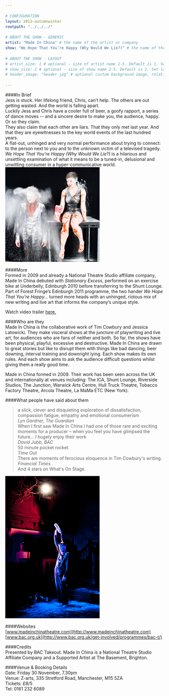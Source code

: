 ```yaml
---

# CONFIGURATION
layout: 2012-autumnwinter
rootpath: "../../../"

# ABOUT THE SHOW - GENERIC
artist: "Made In China" # the name of the artist or company
show: "We Hope That You’re Happy (Why Would We Lie?)" # the name of the show

# ABOUT THE SHOW - LAYOUT
# artist_size: 1 # optional - size of artist name 1-5. Default is 1. Set longer names to lower values
# show_size: 2 # optional - size of show name 2-5. Default is 2. Set longer names to lower values
# header_image: "header.jpg" # optional custom background image, relative to current page

---
```


####In Brief    
Jess is stuck. Her lifelong friend, Chris, can’t help. The others are out getting wasted. And the world is falling apart.    
Luckily Jess and Chris have a cooler full of beer, a goofy rapport, a series of dance moves -- and a sincere desire to make you, the audience, happy.    
Or so they claim.    
They also claim that each other are liars. That they only met last year. And that they are eyewitnesses to the key world events of the last hundred years.                
A flat-out, unhinged and very normal performance about trying to connect: to the person next to you and to the unknown victim of a televised tragedy.                
*We Hope That You’re Happy (Why Would We Lie?)* is a hilarious and unsettling examination of what it means to be a tuned-in, delusional and unwitting consumer in a hyper-communicative world.    
![We Hope That You're Happy](Made-In-China_0134.jpg)    

####More    
Formed in 2009 and already a National Theatre Studio affiliate company, Made In China debuted with *Stationary Excess*, performed on an exercise bike at Underbelly, Edinburgh 2010 before transferring to the Shunt Lounge.  Part of Forest Fringe’s Edinburgh 2011 programme, the two hander *We Hope That You’re Happy…* turned more heads with an unhinged, riotous mix of new writing and live art that informs the company’s unique style.   

Watch video trailer [here.](http://vimeo.com/30622699)    

####Who are they    
Made In China is the collaborative work of Tim Cowbury and Jessica Latowicki. They make visceral shows at the juncture of playwriting and live art, for audiences who are fans of neither and both. So far, the shows have been physical, playful, excessive and destructive. Made In China are drawn to great stories but like to disrupt them with things like bad dancing, beer downing, interval training and downright lying. Each show makes its own rules. And each show aims to ask the audience difficult questions whilst giving them a really good time.        

Made in China formed in 2009. Their work has been seen across the UK and internationally at venues including: The ICA, Shunt Lounge, Riverside Studios, The Junction, Warwick Arts Centre, Hull Truck Theatre, Tobacco Factory Theatre, Arcola Theatre, La MaMa ETC (New York).    

####What people have said about them    
>a slick, clever and disquieting exploration of dissatisfaction, compassion fatigue, empathy and emotional consumerism<br>*Lyn Gardner, The Guardian*      
>When I first saw Made In China I had one of those rare and exciting moments for a producer – when you feel you have glimpsed the future… I hugely enjoy their work<br>*David Jubb, BAC*       
>50 minute pocket rocket.<br>*Time Out*       
>There are moments of ferocious eloquence in Tim Cowbury's writing.<br>*Financial Times*        
>And 4 stars on What's On Stage.    

![We Hope That You're Happy](wehopethat.jpg)    

####Websites    
[www.madeinchinatheatre.com](http://www.madeinchinatheatre.com)    
[www.bac.org.uk](http://www.bac.org.uk/get-involved/programmes/bac-t/)
      
####Credits     
Presented by BAC Takeout.  Made In China is a National Theatre Studio Affiliate Company and a Supported Artist at The Basement, Brighton.    

####Venue & Booking Details    
Date: Friday 30 November, 7.30pm    
Venue:	Z-arts, 335 Stretford Road, Manchester, M15 5ZA    
Tickets: £8/5    
Tel: 0161 232 6089    
